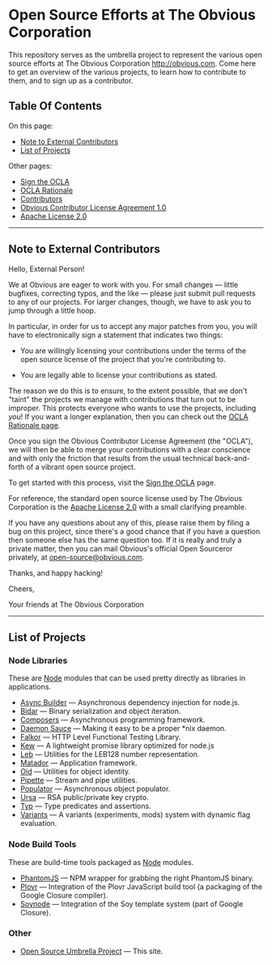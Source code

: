 Open Source Efforts at The Obvious Corporation
==============================================

This repository serves as the umbrella project to represent the
various open source efforts at The Obvious Corporation
<http://obvious.com>. Come here to get an overview of the various
projects, to learn how to contribute to them, and to sign up as a
contributor.

Table Of Contents
-----------------

On this page:

* [Note to External Contributors](#note-to-external-contributors)
* [List of Projects](#list-of-projects)

Other pages:

* [Sign the OCLA](https://github.com/Obvious/open-source/blob/master/sign-ocla.md)
* [OCLA Rationale](https://github.com/Obvious/open-source/blob/master/ocla-rationale.md)
* [Contributors](https://github.com/Obvious/open-source/blob/master/contributors)
* [Obvious Contributor License Agreement 1.0](https://github.com/Obvious/open-source/blob/master/ocla-1.0.md)
* [Apache License 2.0](https://github.com/Obvious/open-source/blob/master/apache-license-2.0.md)

* * * * * * * * * * * * * * * * * * * * * * * * * * * * * * * *

Note to External Contributors
-----------------------------

Hello, External Person!

We at Obvious are eager to work with you. For small changes &mdash;
little bugfixes, correcting typos, and the like &mdash; please just
submit pull requests to any of our projects. For larger changes,
though, we have to ask you to jump through a little hoop.

In particular, in order for us to accept any major patches from you,
you will have to electronically sign a statement that indicates two
things:

* You are willingly licensing your contributions under the terms of
  the open source license of the project that you're contributing to.

* You are legally able to license your contributions as stated.

The reason we do this is to ensure, to the extent possible, that we
don't "taint" the projects we manage with contributions that turn out
to be improper. This protects everyone who wants to use the projects,
including *you*! If you want a longer explanation, then you can check
out the [OCLA Rationale
page](https://github.com/Obvious/open-source/blob/master/ocla-rationale.md).

Once you sign the Obvious Contributor License Agreement (the "OCLA"),
we will then be able to merge your contributions with a clear
conscience and with only the friction that results from the usual
technical back-and-forth of a vibrant open source project.

To get started with this process, visit the
[Sign the OCLA](https://github.com/Obvious/open-source/blob/master/sign-ocla.md)
page.

For reference, the standard open source license used by The Obvious
Corporation is the
[Apache License 2.0](https://github.com/Obvious/open-source/blob/master/apache-license-2.0.md)
with a small clarifying preamble.

If you have any questions about any of this, please raise them by
filing a bug on this project, since there's a good chance that if you
have a question then someone else has the same question too. If it is
really and truly a private matter, then you can mail Obvious's
official Open Sourceror privately, at
[open-source@obvious.com](mailto:open-source@obvious.com).

Thanks, and happy hacking!

Cheers,

Your friends at The Obvious Corporation

* * * * * * * * * * * * * * * * * * * * * * * * * * * * * * * *

List of Projects
----------------

### Node Libraries

These are [Node](http://nodejs.org/) modules that can be used pretty directly as
libraries in applications.

* [Async Builder](https://github.com/Obvious/asyncBuilder) &mdash;
  Asynchronous dependency injection for node.js.
* [Bidar](https://github.com/Obvious/bidar) &mdash; Binary serialization
  and object iteration.
* [Composers](https://github.com/Obvious/composers) &mdash; Asynchronous
  programming framework.
* [Daemon Sauce](https://github.com/Obvious/daemonsauce) &mdash; Making
  it easy to be a proper *nix daemon.
* [Falkor](https://github.com/Obvious/falkor) &mdash; HTTP Level Functional
  Testing Library.
* [Kew](https://github.com/Obvious/kew) &mdash; A lightweight promise library optimized for node.js
* [Leb](https://github.com/Obvious/leb) &mdash; Utilities for the LEB128
  number representation.
* [Matador](https://github.com/Obvious/matador) &mdash; Application
  framework.
* [Oid](https://github.com/Obvious/oid) &mdash; Utilities for object
  identity.
* [Pipette](https://github.com/Obvious/pipette) &mdash; Stream and pipe
  utilities.
* [Populator](https://github.com/Obvious/populator) &mdash;
  Asynchronous object populator.
* [Ursa](https://github.com/Obvious/ursa) &mdash; RSA public/private key
  crypto.
* [Typ](https://github.com/Obvious/typ) &mdash; Type predicates and
  assertions.
* [Variants](https://github.com/Obvious/variants) &mdash; A variants
  (experiments, mods) system with dynamic flag evaluation.

### Node Build Tools

These are build-time tools packaged as [Node](http://nodejs.org/) modules.

* [PhantomJS](https://github.com/Obvious/phantomjs) &mdash; NPM wrapper for
  grabbing the right PhantomJS binary.
* [Plovr](https://github.com/Obvious/plovr) &mdash; Integration of
  the Plovr JavaScript build tool (a packaging of the Google Closure compiler).
* [Soynode](https://github.com/Obvious/soynode) &mdash; Integration of
  the Soy template system (part of Google Closure).

### Other

* [Open Source Umbrella Project](https://github.com/Obvious/open-source)
  &mdash; This site.
